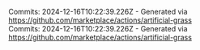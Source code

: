 Commits: 2024-12-16T10:22:39.226Z - Generated via https://github.com/marketplace/actions/artificial-grass
<br>
Commits: 2024-12-16T10:22:39.226Z - Generated via https://github.com/marketplace/actions/artificial-grass
<br>
